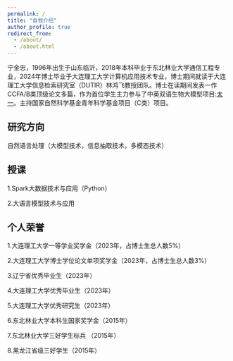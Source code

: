 ```yaml
---
permalink: /
title: "自我介绍"
author_profile: true
redirect_from: 
  - /about/
  - /about.html
---
```


宁金忠，1996年出生于山东临沂，2018年本科毕业于东北林业大学通信工程专业，2024年博士毕业于大连理工大学计算机应用技术专业，博士期间就读于大连理工大学信息检索研究室（DUTIR）林鸿飞教授团队。博士在读期间发表一作CCFA/B类顶级论文多篇，作为首位学生主力参与了中英双语生物大模型项目:[太一](https://huggingface.co/DUTIR-BioNLP/Taiyi-LLM)。主持国家自然科学基金青年科学基金项目（C类）项目。

## 研究方向

自然语言处理（大模型技术，信息抽取技术，多模态技术）

## 授课

1.Spark大数据技术与应用（Python）

2.大语言模型技术与应用

## 个人荣誉

1.大连理工大学一等学业奖学金（2023年，占博士生总人数5%）

2.大连理工大学博士学位论文单项奖学金（2023年，占博士生总人数3%）

3.辽宁省优秀毕业生（2023年）

4.大连理工大学优秀毕业生（2023年）

5.大连理工大学优秀研究生（2023年）

6.东北林业大学本科生国家奖学金（2015年）

7.东北林业大学三好学生标兵 （2015年）

8.黑龙江省级三好学生（2015年）



